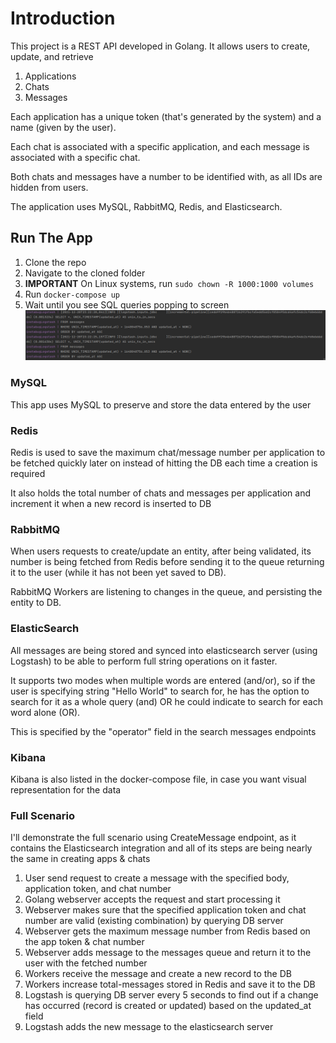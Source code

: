 # Introduction
This project is a REST API developed in Golang. It allows users to create, update, and retrieve
1. Applications
2. Chats
3. Messages

Each application has a unique token (that's generated by the system) and a name (given by the user).

Each chat is associated with a specific application, and each message is associated with a specific chat.

Both chats and messages have a number to be identified with, as all IDs are hidden from users.

The application uses MySQL, RabbitMQ, Redis, and Elasticsearch.

## Run The App
1. Clone the repo
2. Navigate to the cloned folder
3. **IMPORTANT** On Linux systems, run `sudo chown -R 1000:1000 volumes`
4. Run `docker-compose up`
5. Wait until you see SQL queries popping to screen
![Server started successfully](pictures/ServerStart.png)

### MySQL

This app uses MySQL to preserve and store the data entered by the user

### Redis

Redis is used to save the maximum chat/message number per application to be fetched quickly later on instead of hitting the DB each time a creation is required

It also holds the total number of chats and messages per application and increment it when a new record is inserted to DB
### RabbitMQ
When users requests to create/update an entity, after being validated, its number is being fetched from Redis before sending it to the queue returning it to the user (while it has not been yet saved to DB).

RabbitMQ Workers are listening to changes in the queue, and persisting the entity to DB.

### ElasticSearch
All messages are being stored and synced into elasticsearch server (using Logstash) to be able to perform full string operations on it faster.

It supports two modes when multiple words are entered (and/or), so if the user is specifying string "Hello World" to search for, he has the option to search for it as a whole query (and) OR he could indicate to search for each word alone (OR).

This is specified by the "operator" field in the search messages endpoints

### Kibana
Kibana is also listed in the docker-compose file, in case you want visual representation for the data

### Full Scenario
I'll demonstrate the full scenario using CreateMessage endpoint, as it contains the Elasticsearch integration and all of its steps are being nearly the same in creating apps & chats

1. User send request to create a message with the specified body, application token, and chat number
2. Golang webserver accepts the request and start processing it
3. Webserver makes sure that the specified application token and chat number are valid (existing combination) by querying DB server
4. Webserver gets the maximum message number from Redis based on the app token & chat number
5. Webserver adds message to the messages queue and return it to the user with the fetched number
6. Workers receive the message and create a new record to the DB
7. Workers increase total-messages stored in Redis and save it to the DB
8. Logstash is querying DB server every 5 seconds to find out if a change has occurred (record is created or updated) based on the updated_at field
9. Logstash adds the new message to the elasticsearch server
